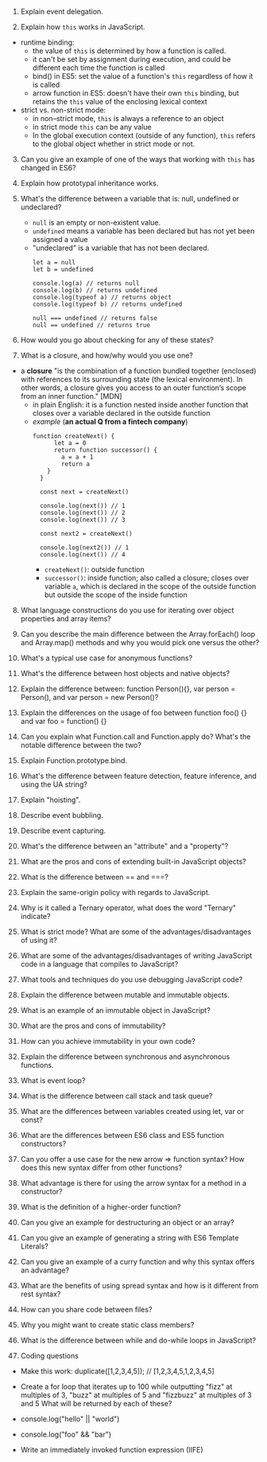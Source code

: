 1. Explain event delegation.

2. Explain how `this` works in JavaScript.
  * runtime binding: 
      - the value of `this` is determined by how a function is called. 
      - it can't be set by assignment during execution, and could be different each time the function is called
      - bind() in ES5: set the value of a function's `this` regardless of how it is called
      - arrow function in ES5: doesn't have their own `this` binding, but retains the `this` value of the enclosing lexical context 
  * strict vs. non-strict mode: 
      - in non–strict mode, `this` is always a reference to an object 
      - in strict mode `this` can be any value
      - In the global execution context (outside of any function), `this` refers to the global object whether in strict mode or not.  


3. Can you give an example of one of the ways that working with `this` has changed in ES6?

4. Explain how prototypal inheritance works.

5. What's the difference between a variable that is: null, undefined or undeclared?
    - `null` is an empty or non-existent value. 
    - `undefined` means a variable has been declared but has not yet been assigned a value
    - "undeclared" is a variable that has not been declared. 
      ``` 
      let a = null
      let b = undefined 

      console.log(a) // returns null
      console.log(b) // returns undefined
      console.log(typeof a) // returns object
      console.log(typeof b) // returns undefined

      null === undefined // returns false
      null == undefined // returns true
      ```


6. How would you go about checking for any of these states?

7. What is a closure, and how/why would you use one?

  - a **closure** "is the combination of a function bundled together (enclosed) with references to its surrounding state (the lexical environment). In other words, a closure gives you access to an outer function’s scope from an inner function." [MDN]
    - in plain English: it is a function nested inside another function that closes over a variable declared in the outside function 
    - *example* (**an actual Q from a fintech company**)
      ```
      function createNext() { 
            let a = 0
            return function successor() {
              a = a + 1
              return a
          }
        }

        const next = createNext()

        console.log(next()) // 1
        console.log(next()) // 2
        console.log(next()) // 3

        const next2 = createNext()

        console.log(next2()) // 1
        console.log(next()) // 4
      
      ```
      - `createNext()`: outside function
      - `successor()`: inside function; also called a closure; closes over variable `a`, which is declared in the scope of the outside function but outside the scope of the inside function 

8. What language constructions do you use for iterating over object properties and array items?
9. Can you describe the main difference between the Array.forEach() loop and Array.map() methods and why you would pick one versus the other?
10. What's a typical use case for anonymous functions?
11. What's the difference between host objects and native objects?
12. Explain the difference between: function Person(){}, var person = Person(), and var person = new Person()?
13. Explain the differences on the usage of foo between function foo() {} and var foo = function() {}
14. Can you explain what Function.call and Function.apply do? What's the notable difference between the two?
15. Explain Function.prototype.bind.
16. What's the difference between feature detection, feature inference, and using the UA string?
17. Explain "hoisting".
18. Describe event bubbling.
19. Describe event capturing.
20. What's the difference between an "attribute" and a "property"?
21. What are the pros and cons of extending built-in JavaScript objects?
22. What is the difference between == and ===?
23. Explain the same-origin policy with regards to JavaScript.
24. Why is it called a Ternary operator, what does the word "Ternary" indicate?
25. What is strict mode? What are some of the advantages/disadvantages of using it?
26. What are some of the advantages/disadvantages of writing JavaScript code in a language that compiles to JavaScript?
27. What tools and techniques do you use debugging JavaScript code?
28. Explain the difference between mutable and immutable objects.
29. What is an example of an immutable object in JavaScript?
30. What are the pros and cons of immutability?
31. How can you achieve immutability in your own code?
32. Explain the difference between synchronous and asynchronous functions.
33. What is event loop?
34. What is the difference between call stack and task queue?
35. What are the differences between variables created using let, var or const?
36. What are the differences between ES6 class and ES5 function constructors?
37. Can you offer a use case for the new arrow => function syntax? How does this new syntax differ from other functions?
38. What advantage is there for using the arrow syntax for a method in a constructor?
39. What is the definition of a higher-order function?
40. Can you give an example for destructuring an object or an array?
41. Can you give an example of generating a string with ES6 Template Literals?
42. Can you give an example of a curry function and why this syntax offers an advantage?
43. What are the benefits of using spread syntax and how is it different from rest syntax?
44. How can you share code between files?
45. Why you might want to create static class members?
46. What is the difference between while and do-while loops in JavaScript?

47. Coding questions

* Make this work: duplicate([1,2,3,4,5]); // [1,2,3,4,5,1,2,3,4,5]

* Create a for loop that iterates up to 100 while outputting "fizz" at multiples of 3, "buzz" at multiples of 5 and "fizzbuzz" at multiples of 3 and 5
What will be returned by each of these?

* console.log("hello" || "world")
* console.log("foo" && "bar")
* Write an immediately invoked function expression (IIFE)